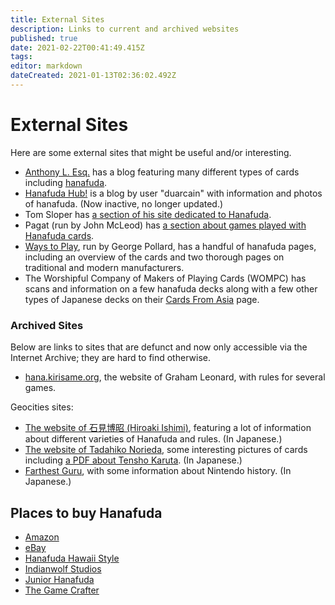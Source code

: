 ```yaml
---
title: External Sites
description: Links to current and archived websites
published: true
date: 2021-02-22T00:41:49.415Z
tags: 
editor: markdown
dateCreated: 2021-01-13T02:36:02.492Z
---
```


# External Sites

Here are some external sites that might be useful and/or interesting.
* [Anthony L. Esq.](http://anthonylesq.blogspot.com/) has a blog featuring many different types of cards including [hanafuda](https://anthonylesq.blogspot.com/search/label/hanafuda).
* [Hanafuda Hub!](https://duarcain.blogspot.com/?m=1) is a blog by user "duarcain" with information and photos of hanafuda. (Now inactive, no longer updated.)
* Tom Sloper has [a section of his site dedicated to Hanafuda](https://www.sloperama.com/hanafuda/).
* Pagat (run by John McLeod) has [a section about games played with Hanafuda cards](https://www.pagat.com/class/flower.html).
* [Ways to Play](https://games.porg.es/articles/cards/japan/hanafuda/), run by George Pollard, has a handful of hanafuda pages, including an overview of the cards and two thorough pages on traditional and modern manufacturers.
* The Worshipful Company of Makers of Playing Cards (WOMPC) has scans and information on a few hanafuda decks along with a few other types of Japanese decks on their [Cards From Asia](http://playingcardmakerscollection.co.uk/STD-A.html) page.
### Archived Sites

Below are links to sites that are defunct and now only accessible via the Internet Archive; they are hard to find otherwise.

* [hana.kirisame.org](https://web.archive.org/web/20050723234333/http://hana.kirisame.org/), the website of Graham Leonard, with rules for several games.

Geocities sites:

* [The website of 石見博昭 (Hiroaki Ishimi)](https://web.archive.org/web/20181111085619/http://www.geocities.jp:80/xmbwq497/h-menu.html), featuring a lot of information about different varieties of Hanafuda and rules. (In Japanese.)
* [The website of Tadahiko Norieda](https://web.archive.org/web/20181105024558/http://www.geocities.jp/wbxkg972/), some interesting pictures of cards including [a PDF about Tensho Karuta](https://web.archive.org/web/20181106100041/http://www.geocities.jp/wbxkg972/sub/tensyo.pdf). (In Japanese.)
* [Farthest Guru](https://web.archive.org/web/20181207001605/http://www.geocities.co.jp/Playtown/4007/fg.html), with some information about Nintendo history. (In Japanese.)

## Places to buy Hanafuda

* [Amazon](https://www.amazon.com/s?k=hanafuda&ref=nb_sb_noss_1)
* [eBay](https://www.ebay.com/sch/i.html?_from=R40&_nkw=hanafuda&_sacat=0&_sop=12)
* [Hanafuda Hawaii Style](http://hanafudahawaii.com/ginstructions.html)
* [Indianwolf Studios](http://www.indianwolfstudios.com/)
* [Junior Hanafuda](https://buyolympia.com/sid=639ffb118/Item/junior-hanafuda)
* [The Game Crafter](https://www.thegamecrafter.com/search?query=hanafuda)